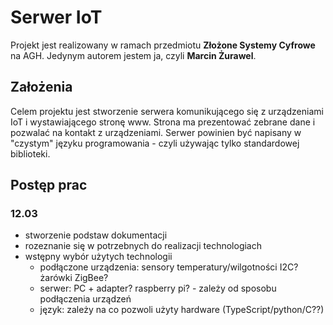 # Serwer IoT
Projekt jest realizowany w ramach przedmiotu **Złożone Systemy Cyfrowe** na AGH. Jedynym autorem jestem ja, czyli **Marcin Żurawel**.
## Założenia
Celem projektu jest stworzenie serwera komunikującego się z urządzeniami IoT i wystawiającego stronę www. Strona ma prezentować zebrane dane i pozwalać na kontakt z urządzeniami. Serwer powinien być napisany w "czystym" języku programowania - czyli używając tylko standardowej biblioteki.
## Postęp prac
### 12.03
 * stworzenie podstaw dokumentacji
 * rozeznanie się w potrzebnych do realizacji technologiach
 * wstępny wybór użytych technologii
     - podłączone urządzenia: sensory temperatury/wilgotności I2C? żarówki ZigBee?
     - serwer: PC + adapter? raspberry pi? - zależy od sposobu podłączenia urządzeń
     - język: zależy na co pozwoli użyty hardware (TypeScript/python/C??)
